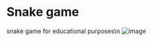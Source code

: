 # Snake game
snake game for educational purposes\n
![image](https://github.com/user-attachments/assets/33d8a848-c993-441a-982e-651b6d791106)
